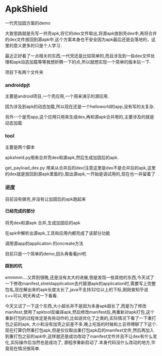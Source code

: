 # ApkShield
一代壳加固方案的demo

大致思路就是先写一共壳apk,将它的dex文件取出,将源apk放到壳dex中,再将合并的dex文件放回到源apk中,这个方案本身也不安全因为apk最后还是会落地的，这里的意义更多的只是个人学习．

最近正好看了一点相关的东西,一代壳还是比较简单的,而且涉及到一些dex文件处理和apk动态加载等等我想折腾一下的点,所以就想实现一个简单的版本玩一下.

项目下有两个文件夹

### androidpjt
主要是android项目,一个壳应用,一个用来演示的源应用.

因为涉及到apk的动态加载,所以现在还是一个helloworld的app,没有写的太复杂.

另外一个是壳app,这个应用只用来生成dex,再和源apk合并用的,主要涉及的就是动态加载

### tool
主要是两个脚本

apkshield.py用来合并壳dex和源apk,然后生成加固后的apk.

get_payload_dex.py 用来从合并后的dex(注意这里是dex不是合并后的apk,这里的dex就是放回到源apk里面的),取出源apk,一开始是调试用的,现在也一并留着了

### 进度
目前没有做完,并没有让加固后的apk跑起来

#### 已经完成的部分
将壳dex和源apk 合并,生成加固后的apk

在apk中解析出源apk,工具和应用内都完成了该部分功能

调用源app的application 的oncreate方法

目前只是一个简单的demo,回头再看看jni吧.

#### 踩到的坑
emmmm....又弄到很晚,还是没有太大的进展,倒是发现一些其他的东西,今天试了一下修改manifest,shieldapplication去代替源apk的application时,需要写上完整包名,现在解出来的apk长度太长了,java不支持32位以上的下标,刚刚查知乎说c++可以,明天再试一下看看.

今天又试了一下这个东西,大小超长并不是因为本身apk超长了,而是为了修改manifest,使用了apktool反编译apk,然后修改manifest后,再重新对apk打包,这个重新打包的过程肯定是有些动作的,比如说优化了之类的,实际情况下看了一下重打包之前的apk,
大小和没有加壳之前差不多,晚上吃饭的时候和土豆师傅聊了下这个.现在打算仍然重打包apk,但是仅仅取出重打包apk后的manifest文件,然后再加入到重打包之前的apk中,这样就还是成功改动了manifest文件并且不让dex有什么变化,实际操作后当然也是成功了,
源程序重新启动了.本身代码没什么改动的地方,毕竟现在情况很简单.